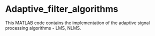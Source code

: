 # Adaptive_filter_algorithms
This MATLAB code contains the implementation of the adaptive signal processing algorithms - LMS, NLMS. 

